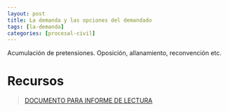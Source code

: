 ```yaml
---
layout: post
title: La demanda y las opciones del demandado
tags: [la-demanda]
categories: [procesal-civil]
---
```

Acumulación de pretensiones.
Oposición, allanamiento, reconvención etc.


<!-- more -->
# Recursos
> [DOCUMENTO PARA INFORME DE LECTURA](/assets/documentos/semana_7.pdf)